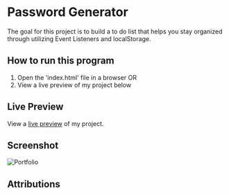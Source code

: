 # Password Generator

The goal for this project is to build a to do list that helps you stay organized through utilizing Event Listeners and localStorage.

## How to run this program

1. Open the 'index.html' file in a browser
OR
2. View a live preview of my project below

## Live Preview

View a [live preview](https://leandrib.github.io/password-gen/) of my project.

## Screenshot

![Portfolio](./assets/images/taskinator.png)


## Attributions

